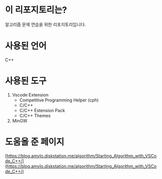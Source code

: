 # 이 리포지토리는?
알고리즘 문제 연습을 위한 리포지토리입니다.

# 사용된 언어
C++

# 사용된 도구
1. Vscode
  Extension
   - Competitive Programming Helper (cph)
   - C/C++
   - C/C++ Estension Pack
   - C/C++ Themes
2. MinGW

# 도움을 준 페이지
[https://blog.amylo.diskstation.me/algorithm/Starting_Algorithm_with_VSCode_C++/](https://blog.amylo.diskstation.me/algorithm/Starting_Algorithm_with_VSCode_C++/)
